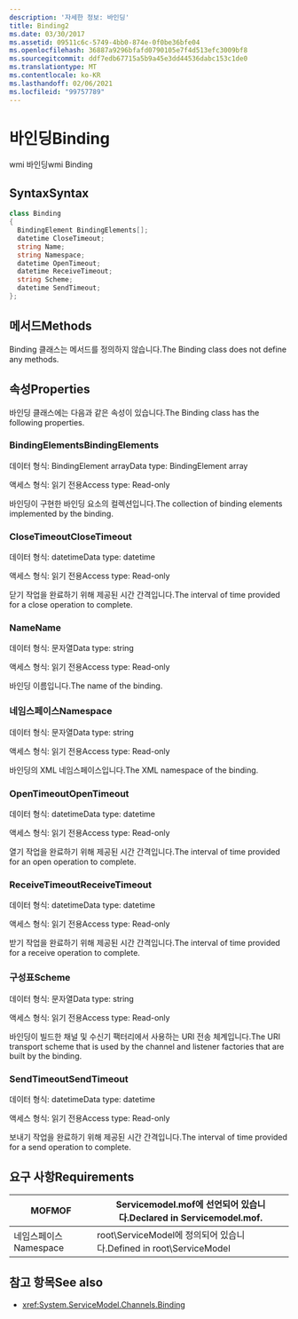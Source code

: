 ```yaml
---
description: '자세한 정보: 바인딩'
title: Binding2
ms.date: 03/30/2017
ms.assetid: 09511c6c-5749-4bb0-874e-0f0be36bfe04
ms.openlocfilehash: 36887a9296bfafd0790105e7f4d513efc3009bf8
ms.sourcegitcommit: ddf7edb67715a5b9a45e3dd44536dabc153c1de0
ms.translationtype: MT
ms.contentlocale: ko-KR
ms.lasthandoff: 02/06/2021
ms.locfileid: "99757789"
---
```

# <a name="binding"></a><span data-ttu-id="dd0b1-103">바인딩</span><span class="sxs-lookup"><span data-stu-id="dd0b1-103">Binding</span></span>

<span data-ttu-id="dd0b1-104">wmi 바인딩</span><span class="sxs-lookup"><span data-stu-id="dd0b1-104">wmi Binding</span></span>  
  
## <a name="syntax"></a><span data-ttu-id="dd0b1-105">Syntax</span><span class="sxs-lookup"><span data-stu-id="dd0b1-105">Syntax</span></span>  
  
```csharp
class Binding  
{  
  BindingElement BindingElements[];  
  datetime CloseTimeout;  
  string Name;  
  string Namespace;  
  datetime OpenTimeout;  
  datetime ReceiveTimeout;  
  string Scheme;  
  datetime SendTimeout;  
};  
```  
  
## <a name="methods"></a><span data-ttu-id="dd0b1-106">메서드</span><span class="sxs-lookup"><span data-stu-id="dd0b1-106">Methods</span></span>  

 <span data-ttu-id="dd0b1-107">Binding 클래스는 메서드를 정의하지 않습니다.</span><span class="sxs-lookup"><span data-stu-id="dd0b1-107">The Binding class does not define any methods.</span></span>  
  
## <a name="properties"></a><span data-ttu-id="dd0b1-108">속성</span><span class="sxs-lookup"><span data-stu-id="dd0b1-108">Properties</span></span>  

 <span data-ttu-id="dd0b1-109">바인딩 클래스에는 다음과 같은 속성이 있습니다.</span><span class="sxs-lookup"><span data-stu-id="dd0b1-109">The Binding class has the following properties.</span></span>  
  
### <a name="bindingelements"></a><span data-ttu-id="dd0b1-110">BindingElements</span><span class="sxs-lookup"><span data-stu-id="dd0b1-110">BindingElements</span></span>  

 <span data-ttu-id="dd0b1-111">데이터 형식: BindingElement array</span><span class="sxs-lookup"><span data-stu-id="dd0b1-111">Data type: BindingElement array</span></span>  
  
 <span data-ttu-id="dd0b1-112">액세스 형식: 읽기 전용</span><span class="sxs-lookup"><span data-stu-id="dd0b1-112">Access type: Read-only</span></span>  
  
 <span data-ttu-id="dd0b1-113">바인딩이 구현한 바인딩 요소의 컬렉션입니다.</span><span class="sxs-lookup"><span data-stu-id="dd0b1-113">The collection of binding elements implemented by the binding.</span></span>  
  
### <a name="closetimeout"></a><span data-ttu-id="dd0b1-114">CloseTimeout</span><span class="sxs-lookup"><span data-stu-id="dd0b1-114">CloseTimeout</span></span>  

 <span data-ttu-id="dd0b1-115">데이터 형식: datetime</span><span class="sxs-lookup"><span data-stu-id="dd0b1-115">Data type: datetime</span></span>  
  
 <span data-ttu-id="dd0b1-116">액세스 형식: 읽기 전용</span><span class="sxs-lookup"><span data-stu-id="dd0b1-116">Access type: Read-only</span></span>  
  
 <span data-ttu-id="dd0b1-117">닫기 작업을 완료하기 위해 제공된 시간 간격입니다.</span><span class="sxs-lookup"><span data-stu-id="dd0b1-117">The interval of time provided for a close operation to complete.</span></span>  
  
### <a name="name"></a><span data-ttu-id="dd0b1-118">Name</span><span class="sxs-lookup"><span data-stu-id="dd0b1-118">Name</span></span>  

 <span data-ttu-id="dd0b1-119">데이터 형식: 문자열</span><span class="sxs-lookup"><span data-stu-id="dd0b1-119">Data type: string</span></span>  
  
 <span data-ttu-id="dd0b1-120">액세스 형식: 읽기 전용</span><span class="sxs-lookup"><span data-stu-id="dd0b1-120">Access type: Read-only</span></span>  
  
 <span data-ttu-id="dd0b1-121">바인딩 이름입니다.</span><span class="sxs-lookup"><span data-stu-id="dd0b1-121">The name of the binding.</span></span>  
  
### <a name="namespace"></a><span data-ttu-id="dd0b1-122">네임스페이스</span><span class="sxs-lookup"><span data-stu-id="dd0b1-122">Namespace</span></span>  

 <span data-ttu-id="dd0b1-123">데이터 형식: 문자열</span><span class="sxs-lookup"><span data-stu-id="dd0b1-123">Data type: string</span></span>  
  
 <span data-ttu-id="dd0b1-124">액세스 형식: 읽기 전용</span><span class="sxs-lookup"><span data-stu-id="dd0b1-124">Access type: Read-only</span></span>  
  
 <span data-ttu-id="dd0b1-125">바인딩의 XML 네임스페이스입니다.</span><span class="sxs-lookup"><span data-stu-id="dd0b1-125">The XML namespace of the binding.</span></span>  
  
### <a name="opentimeout"></a><span data-ttu-id="dd0b1-126">OpenTimeout</span><span class="sxs-lookup"><span data-stu-id="dd0b1-126">OpenTimeout</span></span>  

 <span data-ttu-id="dd0b1-127">데이터 형식: datetime</span><span class="sxs-lookup"><span data-stu-id="dd0b1-127">Data type: datetime</span></span>  
  
 <span data-ttu-id="dd0b1-128">액세스 형식: 읽기 전용</span><span class="sxs-lookup"><span data-stu-id="dd0b1-128">Access type: Read-only</span></span>  
  
 <span data-ttu-id="dd0b1-129">열기 작업을 완료하기 위해 제공된 시간 간격입니다.</span><span class="sxs-lookup"><span data-stu-id="dd0b1-129">The interval of time provided for an open operation to complete.</span></span>  
  
### <a name="receivetimeout"></a><span data-ttu-id="dd0b1-130">ReceiveTimeout</span><span class="sxs-lookup"><span data-stu-id="dd0b1-130">ReceiveTimeout</span></span>  

 <span data-ttu-id="dd0b1-131">데이터 형식: datetime</span><span class="sxs-lookup"><span data-stu-id="dd0b1-131">Data type: datetime</span></span>  
  
 <span data-ttu-id="dd0b1-132">액세스 형식: 읽기 전용</span><span class="sxs-lookup"><span data-stu-id="dd0b1-132">Access type: Read-only</span></span>  
  
 <span data-ttu-id="dd0b1-133">받기 작업을 완료하기 위해 제공된 시간 간격입니다.</span><span class="sxs-lookup"><span data-stu-id="dd0b1-133">The interval of time provided for a receive operation to complete.</span></span>  
  
### <a name="scheme"></a><span data-ttu-id="dd0b1-134">구성표</span><span class="sxs-lookup"><span data-stu-id="dd0b1-134">Scheme</span></span>  

 <span data-ttu-id="dd0b1-135">데이터 형식: 문자열</span><span class="sxs-lookup"><span data-stu-id="dd0b1-135">Data type: string</span></span>  
  
 <span data-ttu-id="dd0b1-136">액세스 형식: 읽기 전용</span><span class="sxs-lookup"><span data-stu-id="dd0b1-136">Access type: Read-only</span></span>  
  
 <span data-ttu-id="dd0b1-137">바인딩이 빌드한 채널 및 수신기 팩터리에서 사용하는 URI 전송 체계입니다.</span><span class="sxs-lookup"><span data-stu-id="dd0b1-137">The URI transport scheme that is used by the channel and listener factories that are built by the binding.</span></span>  
  
### <a name="sendtimeout"></a><span data-ttu-id="dd0b1-138">SendTimeout</span><span class="sxs-lookup"><span data-stu-id="dd0b1-138">SendTimeout</span></span>  

 <span data-ttu-id="dd0b1-139">데이터 형식: datetime</span><span class="sxs-lookup"><span data-stu-id="dd0b1-139">Data type: datetime</span></span>  
  
 <span data-ttu-id="dd0b1-140">액세스 형식: 읽기 전용</span><span class="sxs-lookup"><span data-stu-id="dd0b1-140">Access type: Read-only</span></span>  
  
 <span data-ttu-id="dd0b1-141">보내기 작업을 완료하기 위해 제공된 시간 간격입니다.</span><span class="sxs-lookup"><span data-stu-id="dd0b1-141">The interval of time provided for a send operation to complete.</span></span>  
  
## <a name="requirements"></a><span data-ttu-id="dd0b1-142">요구 사항</span><span class="sxs-lookup"><span data-stu-id="dd0b1-142">Requirements</span></span>  
  
|<span data-ttu-id="dd0b1-143">MOF</span><span class="sxs-lookup"><span data-stu-id="dd0b1-143">MOF</span></span>|<span data-ttu-id="dd0b1-144">Servicemodel.mof에 선언되어 있습니다.</span><span class="sxs-lookup"><span data-stu-id="dd0b1-144">Declared in Servicemodel.mof.</span></span>|  
|---------|-----------------------------------|  
|<span data-ttu-id="dd0b1-145">네임스페이스</span><span class="sxs-lookup"><span data-stu-id="dd0b1-145">Namespace</span></span>|<span data-ttu-id="dd0b1-146">root\ServiceModel에 정의되어 있습니다.</span><span class="sxs-lookup"><span data-stu-id="dd0b1-146">Defined in root\ServiceModel</span></span>|  
  
## <a name="see-also"></a><span data-ttu-id="dd0b1-147">참고 항목</span><span class="sxs-lookup"><span data-stu-id="dd0b1-147">See also</span></span>

- <xref:System.ServiceModel.Channels.Binding>
